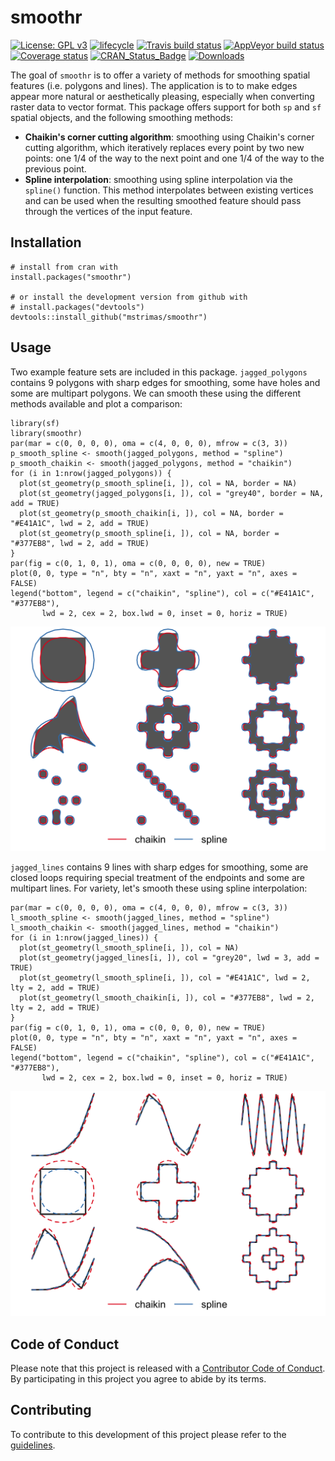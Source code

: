 <!-- README.md is generated from README.Rmd. Please edit that file -->
smoothr
=======

[![License: GPL
v3](https://img.shields.io/badge/License-GPL%20v3-blue.svg)](http://www.gnu.org/licenses/gpl-3.0)
[![lifecycle](https://img.shields.io/badge/lifecycle-maturing-blue.svg)](https://www.tidyverse.org/lifecycle/#maturing)
[![Travis build
status](https://travis-ci.org/mstrimas/smoothr.svg?branch=master)](https://travis-ci.org/mstrimas/smoothr)
[![AppVeyor build
status](https://ci.appveyor.com/api/projects/status/github/mstrimas/smoothr?branch=master&svg=true)](https://ci.appveyor.com/project/mstrimas/smoothr)
[![Coverage
status](https://codecov.io/gh/mstrimas/smoothr/branch/master/graph/badge.svg)](https://codecov.io/github/mstrimas/smoothr?branch=master)
[![CRAN\_Status\_Badge](http://www.r-pkg.org/badges/version/smoothr)](https://cran.r-project.org/package=smoothr)
[![Downloads](http://cranlogs.r-pkg.org/badges/grand-total/smoothr?color=brightgreen)](http://www.r-pkg.org/pkg/smoothr)

The goal of `smoothr` is to offer a variety of methods for smoothing
spatial features (i.e. polygons and lines). The application is to to
make edges appear more natural or aesthetically pleasing, especially
when converting raster data to vector format. This package offers
support for both `sp` and `sf` spatial objects, and the following
smoothing methods:

-   **Chaikin's corner cutting algorithm**: smoothing using Chaikin's
    corner cutting algorithm, which iteratively replaces every point by
    two new points: one 1/4 of the way to the next point and one 1/4 of
    the way to the previous point.
-   **Spline interpolation**: smoothing using spline interpolation via
    the `spline()` function. This method interpolates between existing
    vertices and can be used when the resulting smoothed feature should
    pass through the vertices of the input feature.

Installation
------------

    # install from cran with
    install.packages("smoothr")

    # or install the development version from github with
    # install.packages("devtools")
    devtools::install_github("mstrimas/smoothr")

Usage
-----

Two example feature sets are included in this package. `jagged_polygons`
contains 9 polygons with sharp edges for smoothing, some have holes and
some are multipart polygons. We can smooth these using the different
methods available and plot a comparison:

    library(sf)
    library(smoothr)
    par(mar = c(0, 0, 0, 0), oma = c(4, 0, 0, 0), mfrow = c(3, 3))
    p_smooth_spline <- smooth(jagged_polygons, method = "spline")
    p_smooth_chaikin <- smooth(jagged_polygons, method = "chaikin")
    for (i in 1:nrow(jagged_polygons)) {
      plot(st_geometry(p_smooth_spline[i, ]), col = NA, border = NA)
      plot(st_geometry(jagged_polygons[i, ]), col = "grey40", border = NA, add = TRUE)
      plot(st_geometry(p_smooth_chaikin[i, ]), col = NA, border = "#E41A1C", lwd = 2, add = TRUE)
      plot(st_geometry(p_smooth_spline[i, ]), col = NA, border = "#377EB8", lwd = 2, add = TRUE)
    }
    par(fig = c(0, 1, 0, 1), oma = c(0, 0, 0, 0), new = TRUE)
    plot(0, 0, type = "n", bty = "n", xaxt = "n", yaxt = "n", axes = FALSE)
    legend("bottom", legend = c("chaikin", "spline"), col = c("#E41A1C", "#377EB8"),
           lwd = 2, cex = 2, box.lwd = 0, inset = 0, horiz = TRUE)

![](README-smooth-polygons-1.png)

`jagged_lines` contains 9 lines with sharp edges for smoothing, some are
closed loops requiring special treatment of the endpoints and some are
multipart lines. For variety, let's smooth these using spline
interpolation:

    par(mar = c(0, 0, 0, 0), oma = c(4, 0, 0, 0), mfrow = c(3, 3))
    l_smooth_spline <- smooth(jagged_lines, method = "spline")
    l_smooth_chaikin <- smooth(jagged_lines, method = "chaikin")
    for (i in 1:nrow(jagged_lines)) {
      plot(st_geometry(l_smooth_spline[i, ]), col = NA)
      plot(st_geometry(jagged_lines[i, ]), col = "grey20", lwd = 3, add = TRUE)
      plot(st_geometry(l_smooth_spline[i, ]), col = "#E41A1C", lwd = 2, lty = 2, add = TRUE)
      plot(st_geometry(l_smooth_chaikin[i, ]), col = "#377EB8", lwd = 2, lty = 2, add = TRUE)
    }
    par(fig = c(0, 1, 0, 1), oma = c(0, 0, 0, 0), new = TRUE)
    plot(0, 0, type = "n", bty = "n", xaxt = "n", yaxt = "n", axes = FALSE)
    legend("bottom", legend = c("chaikin", "spline"), col = c("#E41A1C", "#377EB8"),
           lwd = 2, cex = 2, box.lwd = 0, inset = 0, horiz = TRUE)

![](README-smooth-lines-1.png)

Code of Conduct
---------------

Please note that this project is released with a [Contributor Code of
Conduct](CODE_OF_CONDUCT.md). By participating in this project you agree
to abide by its terms.

Contributing
------------

To contribute to this development of this project please refer to the
[guidelines](CONTRIBUTING.md).
